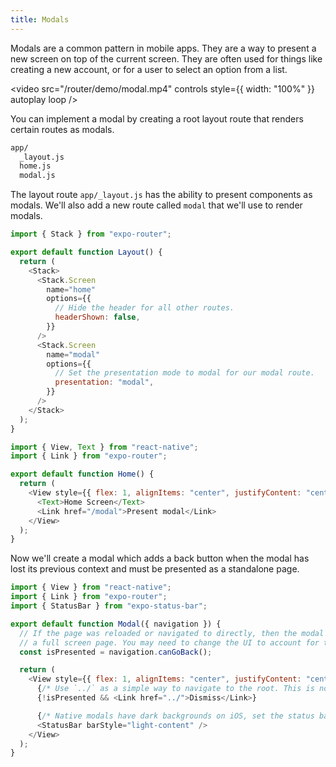 ```yaml
---
title: Modals
---
```


Modals are a common pattern in mobile apps. They are a way to present a new screen on top of the current screen. They are often used for things like creating a new account, or for a user to select an option from a list.

<video src="/router/demo/modal.mp4" controls style={{ width: "100%" }} autoplay loop />

You can implement a modal by creating a root layout route that renders certain routes as modals.

```bash title="File System"
app/
  _layout.js
  home.js
  modal.js
```

The layout route `app/_layout.js` has the ability to present components as modals. We'll also add a new route called `modal` that we'll use to render modals.

```js title=app/_layout.js
import { Stack } from "expo-router";

export default function Layout() {
  return (
    <Stack>
      <Stack.Screen
        name="home"
        options={{
          // Hide the header for all other routes.
          headerShown: false,
        }}
      />
      <Stack.Screen
        name="modal"
        options={{
          // Set the presentation mode to modal for our modal route.
          presentation: "modal",
        }}
      />
    </Stack>
  );
}
```

```js title=app/home.js
import { View, Text } from "react-native";
import { Link } from "expo-router";

export default function Home() {
  return (
    <View style={{ flex: 1, alignItems: "center", justifyContent: "center" }}>
      <Text>Home Screen</Text>
      <Link href="/modal">Present modal</Link>
    </View>
  );
}
```

Now we'll create a modal which adds a back button when the modal has lost its previous context and must be presented as a standalone page.

```js title=app/modal.js
import { View } from "react-native";
import { Link } from "expo-router";
import { StatusBar } from "expo-status-bar";

export default function Modal({ navigation }) {
  // If the page was reloaded or navigated to directly, then the modal should be presented as
  // a full screen page. You may need to change the UI to account for this.
  const isPresented = navigation.canGoBack();

  return (
    <View style={{ flex: 1, alignItems: "center", justifyContent: "center" }}>
      {/* Use `../` as a simple way to navigate to the root. This is not analogous to "goBack". */}
      {!isPresented && <Link href="../">Dismiss</Link>}

      {/* Native modals have dark backgrounds on iOS, set the status bar to light content. */}
      <StatusBar barStyle="light-content" />
    </View>
  );
}
```
